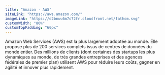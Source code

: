 ```yaml
---
title: "Amazon - AWS"
siteLink: "https://aws.amazon.com/"
imageLink: "https://d2bnwu6m7c72fr.cloudfront.net/fathom.svg"
customWidth: "80%"
customTopPadding: "60px"
---
```


Amazon Web Services (AWS) est la plus largement adoptée au monde. Elle propose plus de 200 services complets issus de centres de données du monde entier. Des millions de clients (dont certaines des startups les plus dynamiques au monde, de très grandes entreprises et des agences fédérales de premier plan) utilisent AWS pour réduire leurs coûts, gagner en agilité et innover plus rapidement.

